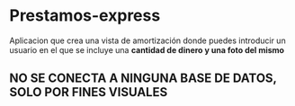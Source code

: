 # Prestamos-express

Aplicacion que crea una vista de amortización donde puedes introducir
un usuario en el que se incluye una **cantidad de dinero y una foto del
mismo**

## NO SE CONECTA A NINGUNA BASE DE DATOS, SOLO POR FINES VISUALES
